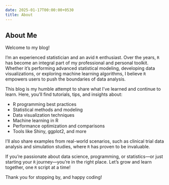 ```yaml
---
date: 2025-01-17T00:00:00+0530
title: About
---
```


## About Me  

Welcome to my blog!  

I’m an experienced statistician and an avid `R` enthusiast. Over the years, `R` has become an integral part of my professional and personal toolkit. Whether it’s performing advanced statistical modeling, developing data visualizations, or exploring machine learning algorithms, I believe `R` empowers users to push the boundaries of data analysis.  

This blog is my humble attempt to share what I’ve learned and continue to learn. Here, you’ll find tutorials, tips, and insights about:  
- R programming best practices  
- Statistical methods and modeling  
- Data visualization techniques  
- Machine learning in R  
- Performance optimization and comparisons  
- Tools like Shiny, ggplot2, and more  

I’ll also share examples from real-world scenarios, such as clinical trial data analysis and simulation studies, where `R` has proven to be invaluable.  

If you’re passionate about data science, programming, or statistics—or just starting your `R` journey—you’re in the right place. Let’s grow and learn together, one `R` script at a time!  

Thank you for stopping by, and happy coding!